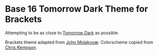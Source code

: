 Base 16 Tomorrow Dark Theme for Brackets
============================

Attempting to be as close to [Tomorrow Dark](http://chriskempson.github.io/base16/#tomorrow) as possible.

Brackets theme adapted from [John Molakvoæ](https://github.com/skjnldsv/default-dark).
Colorscheme copied from [Chris Kempson](http://chriskempson.com).
